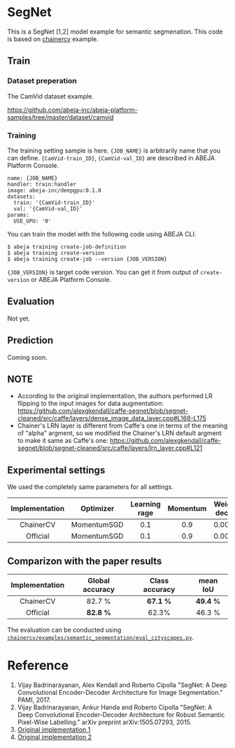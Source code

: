 SegNet
======

This is a SegNet [1,2] model example for semantic segmenation. This code is based on [chainercv](https://github.com/chainer/chainercv) example.

## Train

### Dataset preperation

The CamVid dataset example.

https://github.com/abeja-inc/abeja-platform-samples/tree/master/dataset/camvid

### Training

The training setting sample is here. `{JOB_NAME}` is arbitrarily name that you can define. `{CamVid-train_ID}`, `{CamVid-val_ID}` are described in ABEJA Platform Console.
```
name: {JOB_NAME}
handler: train:handler
image: abeja-inc/deepgpu:0.1.0
datasets:
  train: '{CamVid-train_ID}'
  val: '{CamVid-val_ID}'
params:
  USE_GPU: '0'
```

You can train the model with the following code using ABEJA CLI. 
```
$ abeja training create-job-definition
$ abeja training create-version
$ abeja training create-job --version {JOB_VERSION}
```

`{JOB_VERSION}` is target code version. You can get it from output of `create-version` or ABEJA Platform Console.

## Evaluation

Not yet.

## Prediction

Coming soon.

## NOTE

- According to the original implementation, the authors performed LR flipping to the input images for data augmentation: https://github.com/alexgkendall/caffe-segnet/blob/segnet-cleaned/src/caffe/layers/dense_image_data_layer.cpp#L168-L175
- Chainer's LRN layer is different from Caffe's one in terms of the meaning of "alpha" argment, so we modified the Chainer's LRN default argment to make it same as Caffe's one: https://github.com/alexgkendall/caffe-segnet/blob/segnet-cleaned/src/caffe/layers/lrn_layer.cpp#L121

## Experimental settings

We used the completely same parameters for all settings.

| Implementation | Optimizer   | Learning rage | Momentum | Weight decay | Model code |
|:--------------:|:-----------:|:-------------:|:--------:|:------------:|:----------:|
| ChainerCV      | MomentumSGD | 0.1           | 0.9      | 0.0005       | [segnet_basic.py](https://github.com/chainer/chainercv/tree/master/chainercv/links/model/segnet/segnet_basic.py) |
| Official       | MomentumSGD | 0.1           | 0.9      | 0.0005       | [segnet_basic_train.prototxt](https://github.com/alexgkendall/SegNet-Tutorial/blob/master/Models/segnet_basic_train.prototxt) |

## Comparizon with the paper results

| Implementation | Global accuracy | Class accuracy | mean IoU   |
|:--------------:|:---------------:|:--------------:|:----------:|
| ChainerCV      | 82.7 %          | **67.1 %**     | **49.4 %** |
| Official       | **82.8 %**      | 62.3%          | 46.3 %     |

The evaluation can be conducted using [`chainercv/examples/semantic_segmentation/eval_cityscapes.py`](https://github.com/chainer/chainercv/blob/master/examples/semantic_segmentation).


# Reference

1. Vijay Badrinarayanan, Alex Kendall and Roberto Cipolla "SegNet: A Deep Convolutional Encoder-Decoder Architecture for Image Segmentation." PAMI, 2017.
2. Vijay Badrinarayanan, Ankur Handa and Roberto Cipolla "SegNet: A Deep Convolutional Encoder-Decoder Architecture for Robust Semantic Pixel-Wise Labelling." arXiv preprint arXiv:1505.07293, 2015.
3. [Original implementation 1](http://mi.eng.cam.ac.uk/projects/segnet/tutorial.html)
4. [Original implementation 2](https://github.com/chainer/chainercv/tree/master/examples/segnet)

